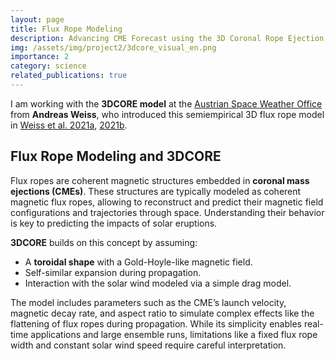 ```yaml
---
layout: page
title: Flux Rope Modeling
description: Advancing CME Forecast using the 3D Coronal Rope Ejection Model
img: /assets/img/project2/3dcore_visual_en.png
importance: 2
category: science
related_publications: true
---
```


I am working with the **3DCORE model** at the <a href="https://helioforecast.space/" target="_blank">Austrian Space Weather Office</a> from **Andreas Weiss**, who introduced this semiempirical 3D flux rope model in <a href="https://iopscience.iop.org/article/10.3847/1538-4365/abc9bd" target="_blank">Weiss et al. 2021a</a>, <a href="https://www.aanda.org/articles/aa/abs/2021/12/aa40919-21/aa40919-21.html" target="_blank">2021b</a>.

<h2>Flux Rope Modeling and 3DCORE</h2>

Flux ropes are coherent magnetic structures embedded in **coronal mass ejections (CMEs)**. These structures are typically modeled as coherent magnetic flux ropes, allowing to reconstruct and predict their magnetic field configurations and trajectories through space. Understanding their behavior is key to predicting the impacts of solar eruptions. 

**3DCORE** builds on this concept by assuming:
- A **toroidal shape** with a Gold-Hoyle-like magnetic field.
- Self-similar expansion during propagation.
- Interaction with the solar wind modeled via a simple drag model.

The model includes parameters such as the CME’s launch velocity, magnetic decay rate, and aspect ratio to simulate complex effects like the flattening of flux ropes during propagation. While its simplicity enables real-time applications and large ensemble runs, limitations like a fixed flux rope width and constant solar wind speed require careful interpretation.
